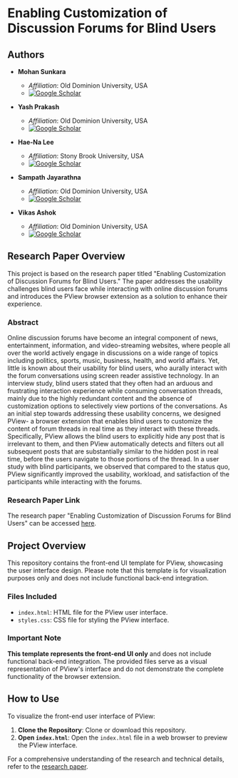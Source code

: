 # Enabling Customization of Discussion Forums for Blind Users

## Authors

- **Mohan Sunkara**
  - *Affiliation*: Old Dominion University, USA
  - [![Google Scholar](https://img.shields.io/badge/Google%20Scholar-Mohan%20Sunkara-blue)](https://scholar.google.com/citations?user=MbQDa7wAAAAJ&hl)

- **Yash Prakash**
  - *Affiliation*: Old Dominion University, USA
  - [![Google Scholar](https://img.shields.io/badge/Google%20Scholar-Yash%20Prakash-blue)](https://scholar.google.com/citations?user=DOlm7Q8AAAAJ&hl)

- **Hae-Na Lee**
  - *Affiliation*: Stony Brook University, USA
  - [![Google Scholar](https://img.shields.io/badge/Google%20Scholar-Hae--Na%20Lee-blue)](https://scholar.google.com/citations?user=CbmN5FwAAAAJ&hl)

- **Sampath Jayarathna**
  - *Affiliation*: Old Dominion University, USA
  - [![Google Scholar](https://img.shields.io/badge/Google%20Scholar-Sampath%20Jayarathna-blue)](https://scholar.google.com/citations?user=Of8dNP0AAAAJ&hl)

- **Vikas Ashok**
  - *Affiliation*: Old Dominion University, USA
  - [![Google Scholar](https://img.shields.io/badge/Google%20Scholar-Vikas%20Ashok-blue)](https://scholar.google.com/citations?user=Of8dNP0AAAAJ&hl)

## Research Paper Overview

This project is based on the research paper titled "Enabling Customization of Discussion Forums for Blind Users." The paper addresses the usability challenges blind users face while interacting with online discussion forums and introduces the PView browser extension as a solution to enhance their experience.

### Abstract

Online discussion forums have become an integral component of news, entertainment, information, and video-streaming websites, where people all over the world actively engage in discussions on a wide range of topics including politics, sports, music, business, health, and world affairs. Yet, little is known about their usability for blind users, who aurally interact with the forum conversations using screen reader assistive  technology. In an interview study, blind users stated that they often had an arduous and frustrating interaction experience while consuming conversation threads, mainly due to the highly redundant content and the absence of customization options to selectively view portions of the conversations. As an initial step towards addressing these usability concerns, we designed PView- a browser extension that enables blind users to customize the content of forum threads in real time as they interact with these threads. Specifically, PView allows the blind users to explicitly hide any post that is irrelevant to them, and then PView automatically detects and filters out all subsequent posts that are substantially similar to the hidden post in real time, before the users navigate to those portions of the thread. In a user study with blind participants, we observed that compared to the status quo, PView significantly improved the usability, workload, and satisfaction of the participants while interacting with the forums.

### Research Paper Link

The research paper "Enabling Customization of Discussion Forums for Blind Users" can be accessed [here](https://doi.org/10.1145/3593228).

## Project Overview

This repository contains the front-end UI template for PView, showcasing the user interface design. Please note that this template is for visualization purposes only and does not include functional back-end integration.

### Files Included

- `index.html`: HTML file for the PView user interface.
- `styles.css`: CSS file for styling the PView interface.

### Important Note

**This template represents the front-end UI only** and does not include functional back-end integration. The provided files serve as a visual representation of PView's interface and do not demonstrate the complete functionality of the browser extension.

## How to Use

To visualize the front-end user interface of PView:

1. **Clone the Repository**: Clone or download this repository.
2. **Open `index.html`**: Open the `index.html` file in a web browser to preview the PView interface.

For a comprehensive understanding of the research and technical details, refer to the [research paper](https://doi.org/10.1145/3593228).
